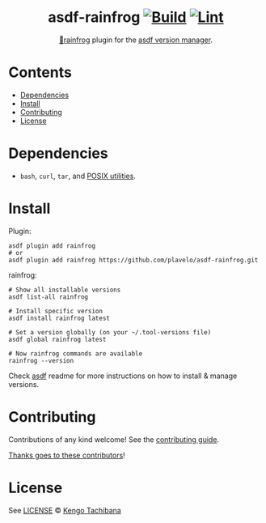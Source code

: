 <div align="center">

# asdf-rainfrog [![Build](https://github.com/plavelo/asdf-rainfrog/actions/workflows/build.yml/badge.svg)](https://github.com/plavelo/asdf-rainfrog/actions/workflows/build.yml) [![Lint](https://github.com/plavelo/asdf-rainfrog/actions/workflows/lint.yml/badge.svg)](https://github.com/plavelo/asdf-rainfrog/actions/workflows/lint.yml)

[🐸rainfrog](https://github.com/achristmascarl/rainfrog) plugin for the [asdf version manager](https://asdf-vm.com).

</div>

# Contents

- [Dependencies](#dependencies)
- [Install](#install)
- [Contributing](#contributing)
- [License](#license)

# Dependencies

- `bash`, `curl`, `tar`, and [POSIX utilities](https://pubs.opengroup.org/onlinepubs/9699919799/idx/utilities.html).

# Install

Plugin:

```shell
asdf plugin add rainfrog
# or
asdf plugin add rainfrog https://github.com/plavelo/asdf-rainfrog.git
```

rainfrog:

```shell
# Show all installable versions
asdf list-all rainfrog

# Install specific version
asdf install rainfrog latest

# Set a version globally (on your ~/.tool-versions file)
asdf global rainfrog latest

# Now rainfrog commands are available
rainfrog --version
```

Check [asdf](https://github.com/asdf-vm/asdf) readme for more instructions on how to
install & manage versions.

# Contributing

Contributions of any kind welcome! See the [contributing guide](contributing.md).

[Thanks goes to these contributors](https://github.com/plavelo/asdf-rainfrog/graphs/contributors)!

# License

See [LICENSE](LICENSE) © [Kengo Tachibana](https://github.com/plavelo/)
